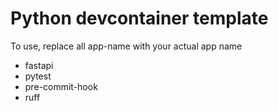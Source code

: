 # Python devcontainer template

To use, replace all app-name with your actual app name

- fastapi
- pytest
- pre-commit-hook
- ruff
